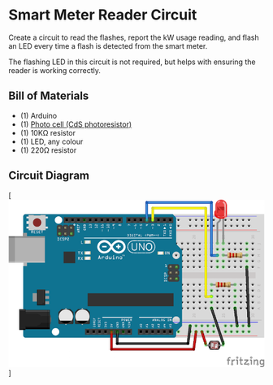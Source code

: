 # Smart Meter Reader Circuit

Create a circuit to read the flashes, report the kW usage reading, and flash an LED every time a flash is detected from the smart meter.  

The flashing LED in this circuit is not required, but helps with ensuring the reader is working correctly.


## Bill of Materials

* (1) Arduino
* (1) [Photo cell (CdS photoresistor)](https://www.adafruit.com/products/161)
* (1) 10KΩ resistor
* (1) LED, any colour
* (1) 220Ω resistor


## Circuit Diagram

[![smart meter reader circuit diagram](images/smart-meter-reader-circuit-diagram.png)]